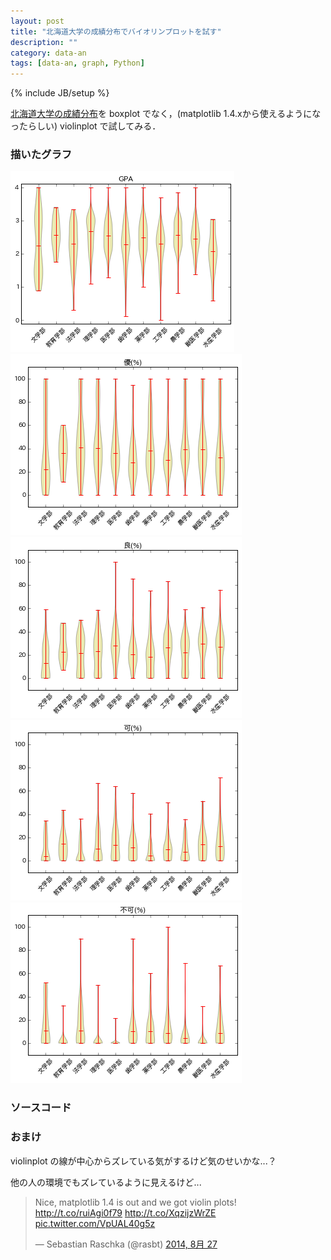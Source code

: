 ```yaml
---
layout: post
title: "北海道大学の成績分布でバイオリンプロットを試す"
description: ""
category: data-an
tags: [data-an, graph, Python]
---
```

{% include JB/setup %}

[北海道大学の成績分布](/data-an/2014/10/03/hokudai-seiseki/)を boxplot でなく，(matplotlib 1.4.xから使えるようになったらしい) violinplot で試してみる．

### 描いたグラフ ###
![GPA](/image/2014-09-13/1.png)
![秀(%)](/image/2014-09-13/2.png)
![優(%)](/image/2014-09-13/3.png)
![良(%)](/image/2014-09-13/4.png)
![可(%)](/image/2014-09-13/5.png)

### ソースコード ###
<script src="https://gist.github.com/tosh1ki/193f77bf11ea0873b007.js"></script>

### おまけ ###
violinplot の線が中心からズレている気がするけど気のせいかな...？

他の人の環境でもズレているように見えるけど...

<blockquote class="twitter-tweet" lang="ja"><p>Nice, matplotlib 1.4 is out and we got violin plots! <a href="http://t.co/ruiAgi0f79">http://t.co/ruiAgi0f79</a>&#10;<a href="http://t.co/XqzijzWrZE">http://t.co/XqzijzWrZE</a> <a href="http://t.co/VpUAL40g5z">pic.twitter.com/VpUAL40g5z</a></p>&mdash; Sebastian Raschka (@rasbt) <a href="https://twitter.com/rasbt/status/504432821281099776">2014, 8月 27</a></blockquote>
<script async src="//platform.twitter.com/widgets.js" charset="utf-8"></script>

